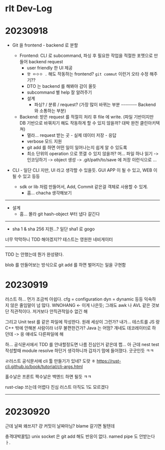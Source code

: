 # rlt Dev-Log

# 20230918

- Git 을 frontend - backend 로 분할
	- Frontend: CLI  로 subcommand, 파싱 후 필요한 작업을 적절한 포멧으로 만들어 backend request
		- user friendly 한 UI 제공
		- `햣 ㅁㅇㅇ .` 해도 작동하는 frontend? `git commut` 이런거 오타 수정 해주기?? 
		- DTO 는 backend 를 해봐야 감이 올듯 
		- subcommand 별 help 잘 알려주기
		- 설계
			- 파싱?  / 분류 / request? (가장 많이 바뀌는 부분 -------- Backend 와 소통하는 부분)
	- Backend: 받은 request 를 적절히 처리 후 file 에 write. (파일 기반이지만 DB 기반으로 바꿔치기 해도 작동하게 할 수 있지 않을까? 대박 완전 클린아키텍쳐)
		- 멀라... request 받는 곳 - 실제 데이터 저장 - 응답
		- verbose 모드 지원
		- git add 를 하면 어떤 일이 일어나는지 쉽게 알 수 있도록
		- 최소 단위의 operation 으로 쪼갤 수 있지 않을까? 머... 파일 하나 읽기 -> 인코딩하기 -> object 생성 -> .git/path/to/save 에 저장 이런식으로 ... 

- CLI - 일단 CLI 지만, UI 라고 생각할 수 있을듯. GUI APP 이 될 수 있고, WEB 이 될 수 있고 등등
	- sdk or lib 처럼 만들어서, Add, Commit 같은걸 객체로 사용할 수 있게. 
		- 흠... chacha 생각해보기 


---
- 설계
	- 흠... 몰라 git hash-object 부터 냅다 갈긴다

---
- sha 1 & sha 256 지원...? 일단 sha1 로 gogo 

너무 막막하니 TDD 해야겠지?? 테스트는 영원한 네비게이터

---
TDD 는 안했는데 뭔가 완성됐다.

blob 를 만들어보는 방식으로 git add 를 하면 벌어지는 일을 구현함


# 20230919
러스트 하... 먼가 조금씩 아쉽다.
cfg = configuration 
dyn = dynamic
등등 익숙하지 않은 줄임말이 넘 많다. WNOHANG <- 이게 나은듯;  그래도 awk 나 AVL 같은 것보단 직관적이다.  저거보다 안직관적일수 없긴 해

그리고 Unit test 를 같은 파일에 작성한다. 원래 세상이 그런가? 내가... 테스트를 JS 랑 C++ 밖에 안해본 사람이라 너무 불편한건가? Java 는 어떰? 걔네도 데코레이터로 하던데 -> 응 얘네도 다른파일에 해 

하... 공식문서에서 TDD 를 안내할정도면 나름 진심인거 같은데 쩝... 아 근데 nest test 작성할때 module resolve 하던거 생각하니까 갑자기 맘에 들어졌다. 굿굿인듯 ㅋㅋ 

ㄹ러스트 공식문서에 cli 툴 만들기가 있네? 도랏 ㅎ https://rust-cli.github.io/book/tutorial/cli-args.html

홀수날은 프론트 짝수날은 백엔드 하면 될듯 ㅋㅋ

rust-clap 쓰는데 어렵다 진심 러스트 아직도 1도 모르겠다

---

# 20230920
근데 날짜 왜쓰지? 걍 커밋이 날짜아님? blame 갈기면 될텐데

충격대박꿀팁) unix socket 은 git add 해도 반응이 없다. named pipe 도 안받는다ㅏ. 